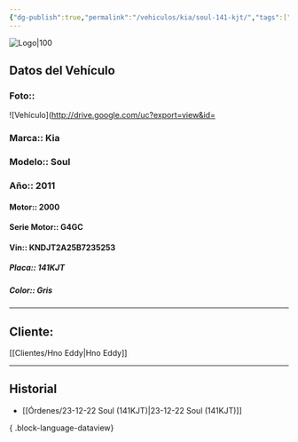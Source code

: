 ```yaml
---
{"dg-publish":true,"permalink":"/vehiculos/kia/soul-141-kjt/","tags":["Kia"]}
---
```


![Logo|100](http://drive.google.com/uc?export=view&id=137fl3TIZ0-PU8b-Pt0bsjclwHub_u78G)

## Datos del Vehículo 
### Foto:: 
![Vehículo](http://drive.google.com/uc?export=view&id=

### Marca:: Kia
### Modelo:: Soul
### Año:: 2011
#### Motor:: 2000
#### Serie Motor:: G4GC
#### Vin:: KNDJT2A25B7235253
##### Placa:: 141KJT
##### Color:: Gris
---

## Cliente:

[[Clientes/Hno Eddy\|Hno Eddy]]

---

## Historial

- [[Órdenes/23-12-22 Soul (141KJT)\|23-12-22 Soul (141KJT)]]

{ .block-language-dataview} 